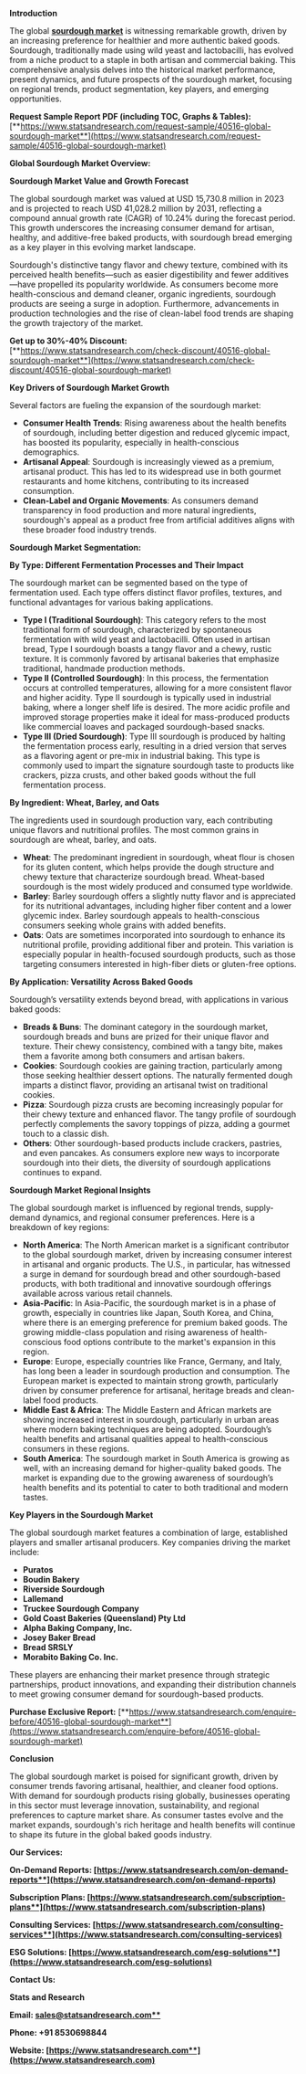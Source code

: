 ﻿**Introduction**

The global [**sourdough market**](https://www.statsandresearch.com/report/40516-global-sourdough-market) is witnessing remarkable growth, driven by an increasing preference for healthier and more authentic baked goods. Sourdough, traditionally made using wild yeast and lactobacilli, has evolved from a niche product to a staple in both artisan and commercial baking. This comprehensive analysis delves into the historical market performance, present dynamics, and future prospects of the sourdough market, focusing on regional trends, product segmentation, key players, and emerging opportunities.

**Request Sample Report PDF (including TOC, Graphs & Tables):** [**https://www.statsandresearch.com/request-sample/40516-global-sourdough-market**](https://www.statsandresearch.com/request-sample/40516-global-sourdough-market)

**Global Sourdough Market Overview:**

**Sourdough Market Value and Growth Forecast**

The global sourdough market was valued at USD 15,730.8 million in 2023 and is projected to reach USD 41,028.2 million by 2031, reflecting a compound annual growth rate (CAGR) of 10.24% during the forecast period. This growth underscores the increasing consumer demand for artisan, healthy, and additive-free baked products, with sourdough bread emerging as a key player in this evolving market landscape.

Sourdough's distinctive tangy flavor and chewy texture, combined with its perceived health benefits—such as easier digestibility and fewer additives—have propelled its popularity worldwide. As consumers become more health-conscious and demand cleaner, organic ingredients, sourdough products are seeing a surge in adoption. Furthermore, advancements in production technologies and the rise of clean-label food trends are shaping the growth trajectory of the market.

**Get up to 30%-40% Discount:** [**https://www.statsandresearch.com/check-discount/40516-global-sourdough-market**](https://www.statsandresearch.com/check-discount/40516-global-sourdough-market)

**Key Drivers of Sourdough Market Growth**

Several factors are fueling the expansion of the sourdough market:

- **Consumer Health Trends**: Rising awareness about the health benefits of sourdough, including better digestion and reduced glycemic impact, has boosted its popularity, especially in health-conscious demographics.
- **Artisanal Appeal**: Sourdough is increasingly viewed as a premium, artisanal product. This has led to its widespread use in both gourmet restaurants and home kitchens, contributing to its increased consumption.
- **Clean-Label and Organic Movements**: As consumers demand transparency in food production and more natural ingredients, sourdough's appeal as a product free from artificial additives aligns with these broader food industry trends.

**Sourdough Market Segmentation:**

**By Type: Different Fermentation Processes and Their Impact**

The sourdough market can be segmented based on the type of fermentation used. Each type offers distinct flavor profiles, textures, and functional advantages for various baking applications.

- **Type I (Traditional Sourdough)**: This category refers to the most traditional form of sourdough, characterized by spontaneous fermentation with wild yeast and lactobacilli. Often used in artisan bread, Type I sourdough boasts a tangy flavor and a chewy, rustic texture. It is commonly favored by artisanal bakeries that emphasize traditional, handmade production methods.
- **Type II (Controlled Sourdough)**: In this process, the fermentation occurs at controlled temperatures, allowing for a more consistent flavor and higher acidity. Type II sourdough is typically used in industrial baking, where a longer shelf life is desired. The more acidic profile and improved storage properties make it ideal for mass-produced products like commercial loaves and packaged sourdough-based snacks.
- **Type III (Dried Sourdough)**: Type III sourdough is produced by halting the fermentation process early, resulting in a dried version that serves as a flavoring agent or pre-mix in industrial baking. This type is commonly used to impart the signature sourdough taste to products like crackers, pizza crusts, and other baked goods without the full fermentation process.

**By Ingredient: Wheat, Barley, and Oats**

The ingredients used in sourdough production vary, each contributing unique flavors and nutritional profiles. The most common grains in sourdough are wheat, barley, and oats.

- **Wheat**: The predominant ingredient in sourdough, wheat flour is chosen for its gluten content, which helps provide the dough structure and chewy texture that characterize sourdough bread. Wheat-based sourdough is the most widely produced and consumed type worldwide.
- **Barley**: Barley sourdough offers a slightly nutty flavor and is appreciated for its nutritional advantages, including higher fiber content and a lower glycemic index. Barley sourdough appeals to health-conscious consumers seeking whole grains with added benefits.
- **Oats**: Oats are sometimes incorporated into sourdough to enhance its nutritional profile, providing additional fiber and protein. This variation is especially popular in health-focused sourdough products, such as those targeting consumers interested in high-fiber diets or gluten-free options.

**By Application: Versatility Across Baked Goods**

Sourdough’s versatility extends beyond bread, with applications in various baked goods:

- **Breads & Buns**: The dominant category in the sourdough market, sourdough breads and buns are prized for their unique flavor and texture. Their chewy consistency, combined with a tangy bite, makes them a favorite among both consumers and artisan bakers.
- **Cookies**: Sourdough cookies are gaining traction, particularly among those seeking healthier dessert options. The naturally fermented dough imparts a distinct flavor, providing an artisanal twist on traditional cookies.
- **Pizza**: Sourdough pizza crusts are becoming increasingly popular for their chewy texture and enhanced flavor. The tangy profile of sourdough perfectly complements the savory toppings of pizza, adding a gourmet touch to a classic dish.
- **Others**: Other sourdough-based products include crackers, pastries, and even pancakes. As consumers explore new ways to incorporate sourdough into their diets, the diversity of sourdough applications continues to expand.

**Sourdough Market Regional Insights**

The global sourdough market is influenced by regional trends, supply-demand dynamics, and regional consumer preferences. Here is a breakdown of key regions:

- **North America**: The North American market is a significant contributor to the global sourdough market, driven by increasing consumer interest in artisanal and organic products. The U.S., in particular, has witnessed a surge in demand for sourdough bread and other sourdough-based products, with both traditional and innovative sourdough offerings available across various retail channels.
- **Asia-Pacific**: In Asia-Pacific, the sourdough market is in a phase of growth, especially in countries like Japan, South Korea, and China, where there is an emerging preference for premium baked goods. The growing middle-class population and rising awareness of health-conscious food options contribute to the market's expansion in this region.
- **Europe**: Europe, especially countries like France, Germany, and Italy, has long been a leader in sourdough production and consumption. The European market is expected to maintain strong growth, particularly driven by consumer preference for artisanal, heritage breads and clean-label food products.
- **Middle East & Africa**: The Middle Eastern and African markets are showing increased interest in sourdough, particularly in urban areas where modern baking techniques are being adopted. Sourdough’s health benefits and artisanal qualities appeal to health-conscious consumers in these regions.
- **South America**: The sourdough market in South America is growing as well, with an increasing demand for higher-quality baked goods. The market is expanding due to the growing awareness of sourdough’s health benefits and its potential to cater to both traditional and modern tastes.

**Key Players in the Sourdough Market**

The global sourdough market features a combination of large, established players and smaller artisanal producers. Key companies driving the market include:

- **Puratos**
- **Boudin Bakery**
- **Riverside Sourdough**
- **Lallemand**
- **Truckee Sourdough Company**
- **Gold Coast Bakeries (Queensland) Pty Ltd**
- **Alpha Baking Company, Inc.**
- **Josey Baker Bread**
- **Bread SRSLY**
- **Morabito Baking Co. Inc.**

These players are enhancing their market presence through strategic partnerships, product innovations, and expanding their distribution channels to meet growing consumer demand for sourdough-based products.

**Purchase Exclusive Report:** [**https://www.statsandresearch.com/enquire-before/40516-global-sourdough-market**](https://www.statsandresearch.com/enquire-before/40516-global-sourdough-market)

**Conclusion**

The global sourdough market is poised for significant growth, driven by consumer trends favoring artisanal, healthier, and cleaner food options. With demand for sourdough products rising globally, businesses operating in this sector must leverage innovation, sustainability, and regional preferences to capture market share. As consumer tastes evolve and the market expands, sourdough's rich heritage and health benefits will continue to shape its future in the global baked goods industry.

**Our Services:**

**On-Demand Reports: [https://www.statsandresearch.com/on-demand-reports**](https://www.statsandresearch.com/on-demand-reports)**

**Subscription Plans: [https://www.statsandresearch.com/subscription-plans**](https://www.statsandresearch.com/subscription-plans)**

**Consulting Services: [https://www.statsandresearch.com/consulting-services**](https://www.statsandresearch.com/consulting-services)**

**ESG Solutions: [https://www.statsandresearch.com/esg-solutions**](https://www.statsandresearch.com/esg-solutions)**

**Contact Us:**

**Stats and Research**

**Email: [sales@statsandresearch.com**](mailto:sales@statsandresearch.com)**

**Phone: +91 8530698844**

**Website: [https://www.statsandresearch.com**](https://www.statsandresearch.com)**
